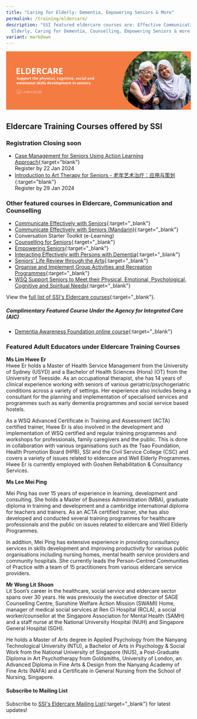 ```yaml
---
title: "Caring for Elderly: Dementia, Empowering Seniors & More"
permalink: /training/eldercare/
description: "SSI featured eldercare courses are: Effective Communication with
  Elderly, Caring for Dementia, Counselling, Empowering Seniors & more."
variant: markdown
---
```

![Social Service Institute (SSI) Singapore - Caring and communicating with dementia and senior persons courses](/images/eldercare-banner.png)
## **Eldercare Training Courses offered by SSI**
### **Registration Closing soon**

- [Case Management for Seniors Using Action Learning Approach](https://iltms.ssi.gov.sg/registration/schedule?coursecode=SECH5364){:target="blank"}<br>Register by 22 Jan 2024
- [Introduction to Art Therapy for Seniors - 老年艺术治疗：应用与策划](https://iltms.ssi.gov.sg/registration/schedule?coursecode=SECH5299){:target="blank"}<br>Register by	29 Jan 2024


### **Other featured courses in Eldercare, Communication and Counselling**
-   [Communicate Effectively with Seniors](https://iltms.ssi.gov.sg/registration/#/Course?coursecode=SECH6016){:target="_blank"}   
-   [Communicate Effectively with Seniors (Mandarin)](https://iltms.ssi.gov.sg/registration/#/Course?coursecode=SECH5525){:target="_blank"}   
-   Conversation Starter Toolkit (e-Learning)
-   [Counselling for Seniors](https://iltms.ssi.gov.sg/registration/#/Course?coursecode=SECH5958){:target="_blank"}   
-   [Empowering Seniors](https://iltms.ssi.gov.sg/registration/#/Course?coursecode=SELC433){:target="_blank"}
-  [Interacting Effectively with Persons with Dementia](https://iltms.ssi.gov.sg/registration/#/Course?coursecode=SELC429){:target="_blank"}
-   [Seniors’ Life Review through the Arts](https://iltms.ssi.gov.sg/registration/#/Course?coursecode=SELC219){:target="_blank"}
-   [Organise and Implement Group Activities and Recreation Programmes](https://iltms.ssi.gov.sg/registration/#/Course?coursecode=SECH5813){:target="_blank"}   
-   [WSQ Support Seniors to Meet their Physical, Emotional, Psychological, Cognitive and Spiritual Needs](https://iltms.ssi.gov.sg/registration/#/Course?coursecode=SECH5848){:target="_blank"}   

View the [full list of SSI's Eldercare courses](https://iltms.ssi.gov.sg/registration/#/Course){:target="_blank"}.

##### Complimentary Featured Course Under the Agency for Integrated Care (AIC)

-   [Dementia Awareness Foundation online course](https://ccmhdcomms.github.io/dementiaawareness20/){:target="_blank"}


### **Featured Adult Educators under Eldercare Training Courses**
**Ms Lim Hwee Er**   
Hwee Er holds a Master of Health Service Management from the University of Sydney (USYD) and a Bachelor of Health Sciences (Hons) (OT) from the University of Teesside. As an occupational therapist, she has 14 years of clinical experience working with seniors of various geriatric/psychogeriatric conditions across a variety of settings. Her experience also includes being a consultant for the planning and implementation of specialised services and programmes such as early dementia programmes and social service based hostels.

As a WSQ Advanced Certificate in Training and Assessment (ACTA) certified trainer, Hwee Er is also involved in the development and implementation of WSQ certified and regular training programmes and workshops for professionals, family caregivers and the public. This is done in collaboration with various organisations such as the Tsao Foundation, Health Promotion Board (HPB), SSI and the Civil Service College (CSC) and covers a variety of issues related to eldercare and Well Elderly Programmes. Hwee Er is currently employed with Goshen Rehabilitation &amp; Consultancy Services.

**Ms Lee Mei Ping**   

Mei Ping has over 15 years of experience in learning, development and consulting. She holds a Master of Business Administration (MBA), graduate diploma in training and development and a cambridge international diploma for teachers and trainers. As an ACTA certified trainer, she has also developed and conducted several training programmes for healthcare professionals and the public on issues related to eldercare and Well Elderly Programmes.

In addition, Mei Ping has extensive experience in providing consultancy services in skills development and improving productivity for various public organisations including nursing homes, mental health service providers and community hospitals. She currently leads the Person-Centred Communities of Practice with a team of 15 practitioners from various eldercare service providers.

**Mr Wong Lit Shoon**   
Lit Soon’s career in the healthcare, social service and eldercare sector spans over 30 years. He was previously the executive director of SAGE Counselling Centre, Sunshine Welfare Action Mission (SWAMI) Home, manager of medical social services at Ren Ci Hospital (RCLA), a social worker/counsellor at the Singapore Association for Mental Health (SAMH) and a staff nurse at the National University Hospital (NUH) and Singapore General Hospital (SGH).

He holds a Master of Arts degree in Applied Psychology from the Nanyang Technological University (NTU), a Bachelor of Arts in Psychology &amp; Social Work from the National University of Singapore (NUS), a Post-Graduate Diploma in Art Psychotherapy from Goldsmiths, University of London, an Advanced Diploma in Fine Arts &amp; Design from the Nanyang Academy of Fine Arts (NAFA) and a Certificate in General Nursing from the School of Nursing, Singapore.

#### Subscribe to Mailing List   
Subscribe to [SSI's Eldercare Mailing List](https://form.gov.sg/#!/62062a0f8cb95c001235e55d){:target="_blank"} for latest updates!
